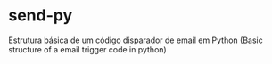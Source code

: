 # send-py
Estrutura básica de um código disparador de email em Python (Basic structure of a email trigger code in python)
